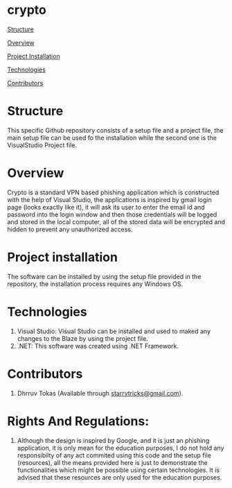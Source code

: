 # crypto
[Structure](#structure)

[Overview](#overview)

[Project Installation](#project-installation)

[Technologies](#technologies)

[Contributors](#contributors)

# Structure

This specific Github repository consists of a setup file and a project file, the main setup file can be used fo the installation while the second one is the VisualStudio Project file. 

# Overview

Crypto is a standard VPN based phishing application which is constructed with the help of Visual Studio, the applications is inspired by gmail login page (looks exactly like it), it will ask its user to enter the email id and password into the login window and then those credentials will be logged and stored in the local computer, all of the stored data will be encrypted and hidden to prevent any unauthorized access.

# Project installation

The software can be installed by using the setup file provided in the repository, the installation process requires any Windows OS.

# Technologies

1. Visual Studio: Visual Studio can be installed and used to maked any changes to the Blaze by using the project file.
2. .NET: This software was created using .NET Framework.

# Contributors

1. Dhrruv Tokas (Available through starrytricks@gmail.com).

# Rights And Regulations:
1. Although the design is inspired by Google, and it is just an phishing application,  it is only mean for the education purposes, I do not hold any responsibilty of any act commited using this code and the setup file (resources), all the means provided here is just to demonstrate the functionalities which might be possible using certain technologies. It is advised that these resources are only used for the education purposes.
